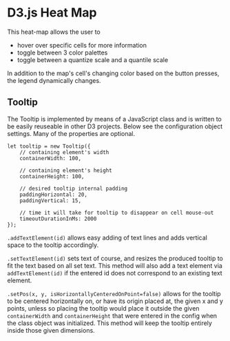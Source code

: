 # D3.js Heat Map

This heat-map allows the user to
* hover over specific cells for more information
* toggle between 3 color palettes
* toggle between a quantize scale and a quantile scale

In addition to the map's cell's changing color based on the button presses,
 the legend dynamically changes.

## Tooltip

The Tooltip is implemented by means of a JavaScript class and is written to be
easily reuseable in other D3 projects. Below see the configuration object 
settings. Many of the properties are optional.


```
let tooltip = new Tooltip({
    // containing element's width
    containerWidth: 100,

    // containing element's height
    containerHeight: 100,

    // desired tooltip internal padding
    paddingHorizontal: 20,
    paddingVertical: 15,

    // time it will take for tooltip to disappear on cell mouse-out
    timeoutDurationInMs: 2000
});
```



``.addTextElement(id)`` allows easy adding of text lines and adds vertical space to the 
tooltip accordingly.

``.setTextElement(id)`` sets text of course, and resizes the produced tooltip to fit the text
based on all set text. This method will also add a text element via ``addTextElement(id)``
if the entered id does not correspond to an existing text element.

``.setPos(x, y, isHorizontallyCenteredOnPoint=false)`` allows for the tooltip
to be centered horizontally on, or have its origin placed at, the given x and y points, unless
so placing the tooltip would place it outside the given ``containerWidth`` and
``containerHeight`` that were entered in the config when the class object was 
initialized. This method will keep the tooltip entirely inside those given dimensions.